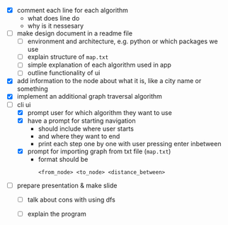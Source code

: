 
- [x] comment each line for each algorithm
  - what does line do
  - why is it nessesary
- [ ] make design document in a readme file
  - [ ] environment and architecture, e.g. python or which packages we use
  - [ ] explain structure of `map.txt`
  - [ ] simple explanation of each algorithm used in app
  - [ ] outline functionality of ui
- [x] add information to the node about what it is, like a city name or something
- [x] implement an additional graph traversal algorithm
- [ ] cli ui
  - [x] prompt user for which algorithm they want to use
  - [x] have a prompt for starting navigation
    - should include where user starts 
    - and where they want to end
    - print each step one by one with user pressing enter inbetween
  - [x] prompt for importing graph from txt file (`map.txt`)
    - format should be 
      ```
      <from_node> <to_node> <distance_between>
      ```
- [ ] prepare presentation & make slide
  - [ ] talk about cons with using dfs
  - [ ] explain the program

